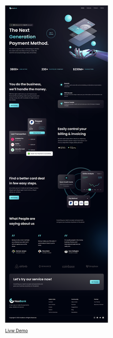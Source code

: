 
![Projects Display](<./public/modified_image (7).png>)


[Livw Demo](https://mztprohoobank.netlify.app)


